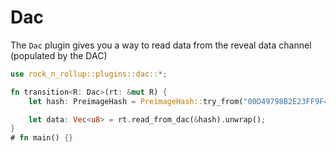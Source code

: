 # Dac

The `Dac` plugin gives you a way to read data from the reveal data channel (populated by the DAC)

```rust
use rock_n_rollup::plugins::dac::*;

fn transition<R: Dac>(rt: &mut R) {
    let hash: PreimageHash = PreimageHash::try_from("00D49798B2E23FF9F48680793A649FE7B787DB5C5649ACF8FC1C950CDA12E3AC82").unwrap();

    let data: Vec<u8> = rt.read_from_dac(&hash).unwrap();
}
# fn main() {}
```
